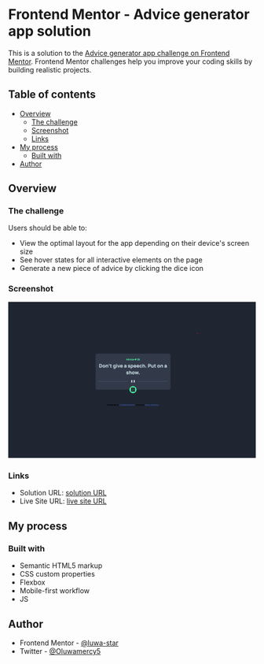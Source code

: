 # Frontend Mentor - Advice generator app solution

This is a solution to the [Advice generator app challenge on Frontend Mentor](https://www.frontendmentor.io/challenges/advice-generator-app-QdUG-13db). Frontend Mentor challenges help you improve your coding skills by building realistic projects.

## Table of contents

- [Overview](#overview)
  - [The challenge](#the-challenge)
  - [Screenshot](#screenshot)
  - [Links](#links)
- [My process](#my-process)
  - [Built with](#built-with)
- [Author](#author)

## Overview

### The challenge

Users should be able to:

- View the optimal layout for the app depending on their device's screen size
- See hover states for all interactive elements on the page
- Generate a new piece of advice by clicking the dice icon

### Screenshot

![](./screenshot/advice-desktop.png)

### Links

- Solution URL: [solution URL](https://github.com/luwa-star/advice-generator-app.git)
- Live Site URL: [live site URL](https://advice-generator-ae32l1l7t-luwa-star.vercel.app/)

## My process

### Built with

- Semantic HTML5 markup
- CSS custom properties
- Flexbox
- Mobile-first workflow
- JS

## Author

- Frontend Mentor - [@luwa-star](https://www.frontendmentor.io/profile/luwa-star)
- Twitter - [@Oluwamercy5](https://www.twitter.com/Oluwamercy5)
